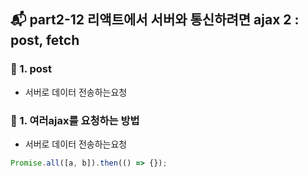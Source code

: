 ## 📬 part2-12 리액트에서 서버와 통신하려면 ajax 2 : post, fetch

### 🔹 1. post

- 서버로 데이터 전송하는요청

### 🔹 1. 여러ajax를 요청하는 방법

- 서버로 데이터 전송하는요청

```jsx
Promise.all([a, b]).then(() => {});
```
